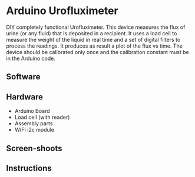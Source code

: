 # Arduino Urofluximeter

DIY completely functional Urofluximeter. This device measures the flux of urine (or any fluid) that is deposited in a recipient. It uses a load cell to measure the weight of the liquid in real time and a set of digital filters to process the readings. It produces as result a plot of the flux vs time. The device should be calibrated only once and the calibration constant must be in the Arduino code.

## Software

## Hardware

- Arduino Board
- Load cell (with reader)
- Assembly parts
- WIFI i2c module

## Screen-shoots

## Instructions